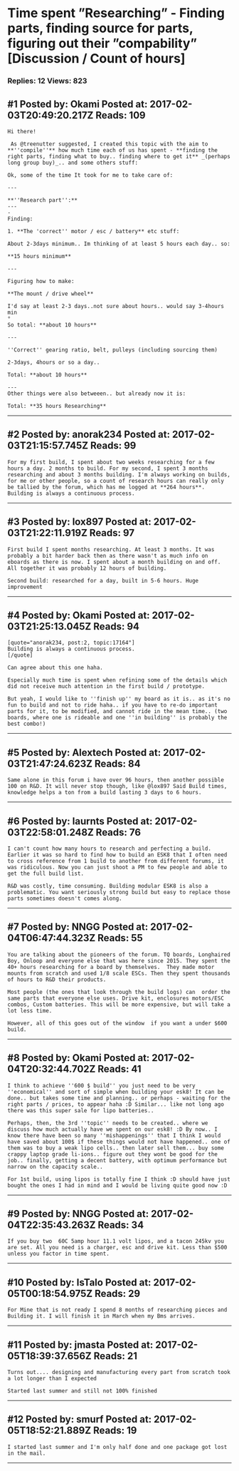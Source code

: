 # Time spent &rdquo;Researching&rdquo; - Finding parts, finding source for parts, figuring out their &rdquo;compability&rdquo; \[Discussion / Count of hours\]

### Replies: 12 Views: 823

## \#1 Posted by: Okami Posted at: 2017-02-03T20:49:20.217Z Reads: 109

```
Hi there!

 As @treenutter suggested, I created this topic with the aim to **''compile''** how much time each of us has spent - **finding the right parts, finding what to buy.. finding where to get it** _(perhaps long group buy)_.. and some others stuff:

Ok, some of the time It took for me to take care of:

---
 
**''Research part'':**
---
-
Finding:

1. **The 'correct'' motor / esc / battery** etc stuff:

About 2-3days minimum.. Im thinking of at least 5 hours each day.. so: 

**15 hours minimum**

---

Figuring how to make:

**The mount / drive wheel**

I'd say at least 2-3 days..not sure about hours.. would say 3-4hours min
°
So total: **about 10 hours** 

---
 
''Correct'' gearing ratio, belt, pulleys (including sourcing them)

2-3days, 4hours or so a day..

Total: **about 10 hours**

---
Other things were also betweeen.. but already now it is: 

Total: **35 hours Researching**
```

---
## \#2 Posted by: anorak234 Posted at: 2017-02-03T21:15:57.745Z Reads: 99

```
For my first build, I spent about two weeks researching for a few hours a day. 2 months to build. For my second, I spent 3 months researching and about 3 months building. I'm always working on builds, for me or other people, so a count of research hours can really only be tallied by the forum, which has me logged at **264 hours**. Building is always a continuous process.
```

---
## \#3 Posted by: lox897 Posted at: 2017-02-03T21:22:11.919Z Reads: 97

```
First build I spent months researching. At least 3 months. It was probably a bit harder back then as there wasn't as much info on eboards as there is now. I spent about a month building on and off. All together it was probably 12 hours of building.

Second build: researched for a day, built in 5-6 hours. Huge improvement
```

---
## \#4 Posted by: Okami Posted at: 2017-02-03T21:25:13.045Z Reads: 94

```
[quote="anorak234, post:2, topic:17164"]
Building is always a continuous process.
[/quote]

Can agree about this one haha.

Especially much time is spent when refining some of the details which did not receive much attention in the first build / prototype.

But yeah, I would like to ''finish up'' my board as it is.. as it's no fun to build and not to ride haha.. if you have to re-do important parts for it, to be modified, and cannot ride in the mean time.. (two boards, where one is rideable and one ''in building'' is probably the best combo!)
```

---
## \#5 Posted by: Alextech Posted at: 2017-02-03T21:47:24.623Z Reads: 84

```
Same alone in this forum i have over 96 hours, then another possible 100 on R&D. It will never stop though, like @lox897 Said Build times, knowledge helps a ton from a build lasting 3 days to 6 hours.
```

---
## \#6 Posted by: laurnts Posted at: 2017-02-03T22:58:01.248Z Reads: 76

```
I can't count how many hours to research and perfecting a build. Earlier it was so hard to find how to build an ESK8 that I often need to cross reference from 1 build to another from different forums, it was ridiculous. Now you can just shoot a PM to few people and able to get the full build list.

R&D was costly, time consuming. Building modular ESK8 is also a problematic. You want seriously strong build but easy to replace those parts sometimes doesn't comes along.
```

---
## \#7 Posted by: NNGG Posted at: 2017-02-04T06:47:44.323Z Reads: 55

```
You are talking about the pioneers of the forum. TQ boards, Longhaired Boy, Onloop and everyone else that was here since 2015. They spent the 40+ hours researching for a board by themselves.  They made motor mounts from scratch and used 1/8 scale ESCs. Then they spent thousands of hours to R&D their products. 

Most people (the ones that look through the build logs) can  order the same parts that everyone else uses. Drive kit, enclosures motors/ESC combos, Custom batteries. This will be more expensive, but will take a lot less time. 

However, all of this goes out of the window  if you want a under $600 build.
```

---
## \#8 Posted by: Okami Posted at: 2017-02-04T20:32:44.702Z Reads: 41

```
I think to achieve ''600 $ build'' you just need to be very ''economical'' and sort of simple when building your esk8! It can be done.. but takes some time and planning.. or perhaps - waiting for the right parts / prices, to appear haha :D Similar... like not long ago there was this super sale for lipo batteries..

Perhaps, then, the 3rd ''topic'' needs to be created.. where we discuss how much actually have we spent on our esk8! :D By now.. I know there have been so many ''mishappenings'' that I think I would have saved about 100$ if these things would not have happened.. one of them was to buy a weak lipo cells.. then later sell them... buy some crappy laptop grade li-ions.. figure out they wont be good for the job.. finally, getting a decent battery, with optimum performance but narrow on the capacity scale..

For 1st build, using lipos is totally fine I think :D should have just bought the ones I had in mind and I would be living quite good now :D
```

---
## \#9 Posted by: NNGG Posted at: 2017-02-04T22:35:43.263Z Reads: 34

```
If you buy two  60C 5amp hour 11.1 volt lipos, and a tacon 245kv you are set. All you need is a charger, esc and drive kit. Less than $500 unless you factor in time spent.
```

---
## \#10 Posted by: IsTalo Posted at: 2017-02-05T00:18:54.975Z Reads: 29

```
For Mine that is not ready I spend 8 months of researching pieces and Building it. I will finish it in March when my Bms arrives.
```

---
## \#11 Posted by: jmasta Posted at: 2017-02-05T18:39:37.656Z Reads: 21

```
Turns out.... designing and manufacturing every part from scratch took a lot longer than I expected

Started last summer and still not 100% finished
```

---
## \#12 Posted by: smurf Posted at: 2017-02-05T18:52:21.889Z Reads: 19

```
I started last summer and I'm only half done and one package got lost in the mail.
```

---
